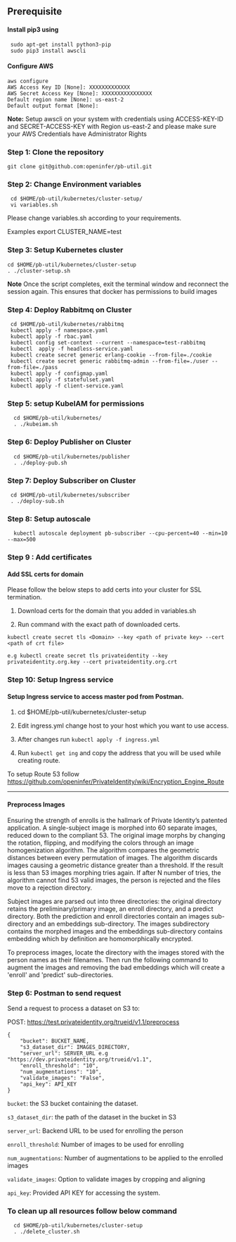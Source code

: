 ## Prerequisite


#### Install pip3 using 
     sudo apt-get install python3-pip
     sudo pip3 install awscli

#### Configure AWS
    aws configure 
    AWS Access Key ID [None]: XXXXXXXXXXXXX
    AWS Secret Access Key [None]: XXXXXXXXXXXXXXXX
    Default region name [None]: us-east-2
    Default output format [None]:
**Note:** Setup awscli on your system with credentials using ACCESS-KEY-ID and SECRET-ACCESS-KEY with Region us-east-2 and please make sure your AWS Credentials have Administrator Rights

### Step 1: Clone the repository

    git clone git@github.com:openinfer/pb-util.git 

### Step 2: Change Environment variables
     cd $HOME/pb-util/kubernetes/cluster-setup/
     vi variables.sh

Please change variables.sh according to your requirements. 

Examples
     export CLUSTER_NAME=test

### Step 3: Setup Kubernetes cluster

    cd $HOME/pb-util/kubernetes/cluster-setup
    . ./cluster-setup.sh 

**Note** Once the script completes, exit the terminal window and reconnect the session again. This ensures that docker has permissions to build images

### Step 4: Deploy Rabbitmq on Cluster
     
     cd $HOME/pb-util/kubernetes/rabbitmq
     kubectl apply -f namespace.yaml
     kubectl apply -f rbac.yaml
     kubectl config set-context --current --namespace=test-rabbitmq
     kubectl  apply -f headless-service.yaml
     kubectl create secret generic erlang-cookie --from-file=./cookie
     kubectl create secret generic rabbitmq-admin --from-file=./user --from-file=./pass
     kubectl apply -f configmap.yaml
     kubectl apply -f statefulset.yaml
     kubectl apply -f client-service.yaml

### Step 5: setup KubeIAM for permissions

      cd $HOME/pb-util/kubernetes/
      . ./kubeiam.sh

### Step 6: Deploy Publisher on Cluster
  
      cd $HOME/pb-util/kubernetes/publisher
      . ./deploy-pub.sh

### Step 7: Deploy Subscriber on Cluster
  
     cd $HOME/pb-util/kubernetes/subscriber
     . ./deploy-sub.sh

### Step 8: Setup autoscale

      kubectl autoscale deployment pb-subscriber --cpu-percent=40 --min=10 --max=500

### Step 9 : Add certificates 

#### Add SSL certs for domain 

Please follow the below steps to add certs into your cluster for SSL termination.

1. Download certs for the domain that you added in variables.sh

2. Run command with the exact path of downloaded certs.

```kubectl create secret tls <Domain> --key <path of private key> --cert <path of crt file>``` 

    e.g kubectl create secret tls privateidentity --key privateidentity.org.key --cert privateidentity.org.crt

### Step 10: Setup Ingress service

#### Setup Ingress service to access master pod from Postman.

1. cd $HOME/pb-util/kubernetes/cluster-setup 

2. Edit ingress.yml change host to your host which you want to use access.

3. After changes run `kubectl apply -f ingress.yml`

4. Run `kubectl get ing` and copy the address that you will be used while creating route.

To setup Route 53 follow https://github.com/openinfer/PrivateIdentity/wiki/Encryption_Engine_Route


***

#### Preprocess Images

Ensuring the strength of enrolls is the hallmark of Private Identity’s patented application.  A single-subject image is morphed into 60 separate images, reduced down to the compliant 53.  The original image morphs by changing the rotation, flipping, and modifying the colors through an image homogenization algorithm.  The algorithm compares the geometric distances between every permutation of images.   The algorithm discards images causing a geometric distance greater than a threshold.  If the result is less than 53 images morphing tries again.  If after N number of tries, the algorithm cannot find 53 valid images, the person is rejected and the files move to a rejection directory.   

Subject images are parsed out into three directories: the original directory retains the preliminary/primary image, an enroll directory, and a predict directory.  Both the prediction and enroll directories contain an images sub-directory and an embeddings sub-directory.  The images subdirectory contains the morphed images and the embeddings sub-directory contains embedding which by definition are  homomorphically encrypted.  

To preprocess images, locate the directory with the images stored with the person names as their filenames.
Then run the following command to augment the images and removing the bad embeddings which will create a 'enroll' and 'predict' sub-directories. 

### Step 6: Postman to send request

Send a request to process a dataset on S3 to: 

POST: https://test.privateidentity.org/trueid/v1.1/preprocess

```
{
    "bucket": BUCKET_NAME,
    "s3_dataset_dir": IMAGES_DIRECTORY,
    "server_url": SERVER_URL e.g "https://dev.privateidentity.org/trueid/v1.1",
    "enroll_threshold": "10", 
    "num_augmentations": "10",
    "validate_images": "False",
    "api_key": API_KEY
}
```

`bucket`: the S3 bucket containing the dataset.

`s3_dataset_dir`: the path of the dataset in the bucket in S3

`server_url`: Backend URL to be used for enrolling the person

`enroll_threshold`: Number of images to be used for enrolling

`num_augmentations`: Number of augmentations to be applied to the enrolled images

`validate_images`: Option to validate images by cropping and aligning

`api_key`: Provided API KEY for accessing the system.


### To clean up all resources follow below command

      cd $HOME/pb-util/kubernetes/cluster-setup
      . ./delete_cluster.sh
